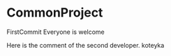 # CommonProject
FirstCommit
Everyone is welcome

Here is the comment of the second developer.
koteyka